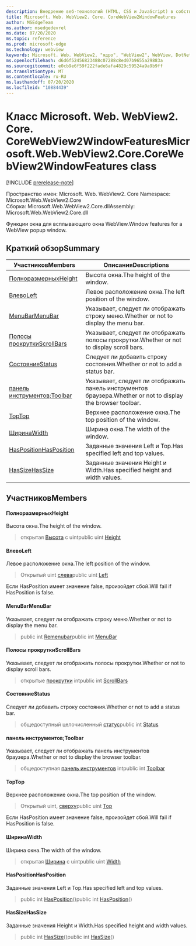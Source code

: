 ```yaml
---
description: Внедрение веб-технологий (HTML, CSS и JavaScript) в собственные приложения с помощью элемента управления Microsoft Edge WebView2
title: Microsoft. Web. WebView2. Core. CoreWebView2WindowFeatures
author: MSEdgeTeam
ms.author: msedgedevrel
ms.date: 07/20/2020
ms.topic: reference
ms.prod: microsoft-edge
ms.technology: webview
keywords: Microsoft. Web. WebView2, "ядро", "WebView2", WebView, DotNet, WPF, WinForms, App, EDGE, CoreWebView2, CoreWebView2Controller, браузерный элемент управления, EDGE HTML, Microsoft. Web. WebView2
ms.openlocfilehash: d6d6f52456823488c07288c8ed07b9655a29883a
ms.sourcegitcommit: e0cb9e6f59f222fade6afa4829c59524a9a9b9ff
ms.translationtype: MT
ms.contentlocale: ru-RU
ms.lasthandoff: 07/20/2020
ms.locfileid: "10884439"
---
```

# <span data-ttu-id="34b1f-104">Класс Microsoft. Web. WebView2. Core. CoreWebView2WindowFeatures</span><span class="sxs-lookup"><span data-stu-id="34b1f-104">Microsoft.Web.WebView2.Core.CoreWebView2WindowFeatures class</span></span> 

[!INCLUDE [prerelease-note](../../includes/prerelease-note.md)]

<span data-ttu-id="34b1f-105">Пространство имен: Microsoft. Web. WebView2. Core </span><span class="sxs-lookup"><span data-stu-id="34b1f-105">Namespace: Microsoft.Web.WebView2.Core</span></span>\
<span data-ttu-id="34b1f-106">Сборка: Microsoft.Web.WebView2.Core.dll</span><span class="sxs-lookup"><span data-stu-id="34b1f-106">Assembly: Microsoft.Web.WebView2.Core.dll</span></span>

<span data-ttu-id="34b1f-107">Функции окна для всплывающего окна WebView.</span><span class="sxs-lookup"><span data-stu-id="34b1f-107">Window features for a WebView popup window.</span></span>

## <span data-ttu-id="34b1f-108">Краткий обзор</span><span class="sxs-lookup"><span data-stu-id="34b1f-108">Summary</span></span>

 <span data-ttu-id="34b1f-109">Участников</span><span class="sxs-lookup"><span data-stu-id="34b1f-109">Members</span></span>                        | <span data-ttu-id="34b1f-110">Описания</span><span class="sxs-lookup"><span data-stu-id="34b1f-110">Descriptions</span></span>
--------------------------------|---------------------------------------------
[<span data-ttu-id="34b1f-111">Полноразмерных</span><span class="sxs-lookup"><span data-stu-id="34b1f-111">Height</span></span>](#height) | <span data-ttu-id="34b1f-112">Высота окна.</span><span class="sxs-lookup"><span data-stu-id="34b1f-112">The height of the window.</span></span>
[<span data-ttu-id="34b1f-113">Влево</span><span class="sxs-lookup"><span data-stu-id="34b1f-113">Left</span></span>](#left) | <span data-ttu-id="34b1f-114">Левое расположение окна.</span><span class="sxs-lookup"><span data-stu-id="34b1f-114">The left position of the window.</span></span>
[<span data-ttu-id="34b1f-115">MenuBar</span><span class="sxs-lookup"><span data-stu-id="34b1f-115">MenuBar</span></span>](#menubar) | <span data-ttu-id="34b1f-116">Указывает, следует ли отображать строку меню.</span><span class="sxs-lookup"><span data-stu-id="34b1f-116">Whether or not to display the menu bar.</span></span>
[<span data-ttu-id="34b1f-117">Полосы прокрутки</span><span class="sxs-lookup"><span data-stu-id="34b1f-117">ScrollBars</span></span>](#scrollbars) | <span data-ttu-id="34b1f-118">Указывает, следует ли отображать полосы прокрутки.</span><span class="sxs-lookup"><span data-stu-id="34b1f-118">Whether or not to display scroll bars.</span></span>
[<span data-ttu-id="34b1f-119">Состояние</span><span class="sxs-lookup"><span data-stu-id="34b1f-119">Status</span></span>](#status) | <span data-ttu-id="34b1f-120">Следует ли добавить строку состояния.</span><span class="sxs-lookup"><span data-stu-id="34b1f-120">Whether or not to add a status bar.</span></span>
[<span data-ttu-id="34b1f-121">панель инструментов;</span><span class="sxs-lookup"><span data-stu-id="34b1f-121">Toolbar</span></span>](#toolbar) | <span data-ttu-id="34b1f-122">Указывает, следует ли отображать панель инструментов браузера.</span><span class="sxs-lookup"><span data-stu-id="34b1f-122">Whether or not to display the browser toolbar.</span></span>
[<span data-ttu-id="34b1f-123">Top</span><span class="sxs-lookup"><span data-stu-id="34b1f-123">Top</span></span>](#top) | <span data-ttu-id="34b1f-124">Верхнее расположение окна.</span><span class="sxs-lookup"><span data-stu-id="34b1f-124">The top position of the window.</span></span>
[<span data-ttu-id="34b1f-125">Ширина</span><span class="sxs-lookup"><span data-stu-id="34b1f-125">Width</span></span>](#width) | <span data-ttu-id="34b1f-126">Ширина окна.</span><span class="sxs-lookup"><span data-stu-id="34b1f-126">The width of the window.</span></span>
[<span data-ttu-id="34b1f-127">HasPosition</span><span class="sxs-lookup"><span data-stu-id="34b1f-127">HasPosition</span></span>](#hasposition) | <span data-ttu-id="34b1f-128">Заданные значения Left и Top.</span><span class="sxs-lookup"><span data-stu-id="34b1f-128">Has specified left and top values.</span></span>
[<span data-ttu-id="34b1f-129">HasSize</span><span class="sxs-lookup"><span data-stu-id="34b1f-129">HasSize</span></span>](#hassize) | <span data-ttu-id="34b1f-130">Заданные значения Height и Width.</span><span class="sxs-lookup"><span data-stu-id="34b1f-130">Has specified height and width values.</span></span>

## <span data-ttu-id="34b1f-131">Участников</span><span class="sxs-lookup"><span data-stu-id="34b1f-131">Members</span></span>

#### <span data-ttu-id="34b1f-132">Полноразмерных</span><span class="sxs-lookup"><span data-stu-id="34b1f-132">Height</span></span> 

<span data-ttu-id="34b1f-133">Высота окна.</span><span class="sxs-lookup"><span data-stu-id="34b1f-133">The height of the window.</span></span>

> <span data-ttu-id="34b1f-134">открытая [Высота](#height) с uint</span><span class="sxs-lookup"><span data-stu-id="34b1f-134">public uint [Height](#height)</span></span>

#### <span data-ttu-id="34b1f-135">Влево</span><span class="sxs-lookup"><span data-stu-id="34b1f-135">Left</span></span> 

<span data-ttu-id="34b1f-136">Левое расположение окна.</span><span class="sxs-lookup"><span data-stu-id="34b1f-136">The left position of the window.</span></span>

> <span data-ttu-id="34b1f-137">Открытый uint [слева](#left)</span><span class="sxs-lookup"><span data-stu-id="34b1f-137">public uint [Left](#left)</span></span>

<span data-ttu-id="34b1f-138">Если HasPosition имеет значение false, произойдет сбой.</span><span class="sxs-lookup"><span data-stu-id="34b1f-138">Will fail if HasPosition is false.</span></span>

#### <span data-ttu-id="34b1f-139">MenuBar</span><span class="sxs-lookup"><span data-stu-id="34b1f-139">MenuBar</span></span> 

<span data-ttu-id="34b1f-140">Указывает, следует ли отображать строку меню.</span><span class="sxs-lookup"><span data-stu-id="34b1f-140">Whether or not to display the menu bar.</span></span>

> <span data-ttu-id="34b1f-141">public int [Remenubar](#menubar)</span><span class="sxs-lookup"><span data-stu-id="34b1f-141">public int [MenuBar](#menubar)</span></span>

#### <span data-ttu-id="34b1f-142">Полосы прокрутки</span><span class="sxs-lookup"><span data-stu-id="34b1f-142">ScrollBars</span></span> 

<span data-ttu-id="34b1f-143">Указывает, следует ли отображать полосы прокрутки.</span><span class="sxs-lookup"><span data-stu-id="34b1f-143">Whether or not to display scroll bars.</span></span>

> <span data-ttu-id="34b1f-144">открытые [прокрутки](#scrollbars) int</span><span class="sxs-lookup"><span data-stu-id="34b1f-144">public int [ScrollBars](#scrollbars)</span></span>

#### <span data-ttu-id="34b1f-145">Состояние</span><span class="sxs-lookup"><span data-stu-id="34b1f-145">Status</span></span> 

<span data-ttu-id="34b1f-146">Следует ли добавить строку состояния.</span><span class="sxs-lookup"><span data-stu-id="34b1f-146">Whether or not to add a status bar.</span></span>

> <span data-ttu-id="34b1f-147">общедоступный целочисленный [статус](#status)</span><span class="sxs-lookup"><span data-stu-id="34b1f-147">public int [Status](#status)</span></span>

#### <span data-ttu-id="34b1f-148">панель инструментов;</span><span class="sxs-lookup"><span data-stu-id="34b1f-148">Toolbar</span></span> 

<span data-ttu-id="34b1f-149">Указывает, следует ли отображать панель инструментов браузера.</span><span class="sxs-lookup"><span data-stu-id="34b1f-149">Whether or not to display the browser toolbar.</span></span>

> <span data-ttu-id="34b1f-150">общедоступная [панель инструментов](#toolbar) int</span><span class="sxs-lookup"><span data-stu-id="34b1f-150">public int [Toolbar](#toolbar)</span></span>

#### <span data-ttu-id="34b1f-151">Top</span><span class="sxs-lookup"><span data-stu-id="34b1f-151">Top</span></span> 

<span data-ttu-id="34b1f-152">Верхнее расположение окна.</span><span class="sxs-lookup"><span data-stu-id="34b1f-152">The top position of the window.</span></span>

> <span data-ttu-id="34b1f-153">Открытый uint, [сверху](#top)</span><span class="sxs-lookup"><span data-stu-id="34b1f-153">public uint [Top](#top)</span></span>

<span data-ttu-id="34b1f-154">Если HasPosition имеет значение false, произойдет сбой.</span><span class="sxs-lookup"><span data-stu-id="34b1f-154">Will fail if HasPosition is false.</span></span>

#### <span data-ttu-id="34b1f-155">Ширина</span><span class="sxs-lookup"><span data-stu-id="34b1f-155">Width</span></span> 

<span data-ttu-id="34b1f-156">Ширина окна.</span><span class="sxs-lookup"><span data-stu-id="34b1f-156">The width of the window.</span></span>

> <span data-ttu-id="34b1f-157">открытая [Ширина](#width) с uint</span><span class="sxs-lookup"><span data-stu-id="34b1f-157">public uint [Width](#width)</span></span>

#### <span data-ttu-id="34b1f-158">HasPosition</span><span class="sxs-lookup"><span data-stu-id="34b1f-158">HasPosition</span></span> 

<span data-ttu-id="34b1f-159">Заданные значения Left и Top.</span><span class="sxs-lookup"><span data-stu-id="34b1f-159">Has specified left and top values.</span></span>

> <span data-ttu-id="34b1f-160">public int [HasPosition](#hasposition)()</span><span class="sxs-lookup"><span data-stu-id="34b1f-160">public int [HasPosition](#hasposition)()</span></span>

#### <span data-ttu-id="34b1f-161">HasSize</span><span class="sxs-lookup"><span data-stu-id="34b1f-161">HasSize</span></span> 

<span data-ttu-id="34b1f-162">Заданные значения Height и Width.</span><span class="sxs-lookup"><span data-stu-id="34b1f-162">Has specified height and width values.</span></span>

> <span data-ttu-id="34b1f-163">public int [HasSize](#hassize)()</span><span class="sxs-lookup"><span data-stu-id="34b1f-163">public int [HasSize](#hassize)()</span></span>

